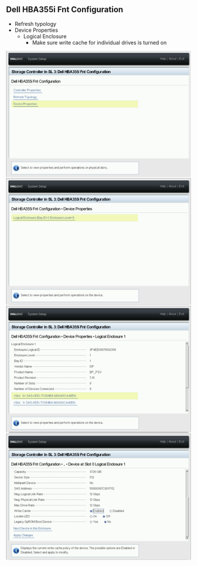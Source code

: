 ## Dell HBA355i Fnt Configuration

- Refresh typology
- Device Properties
    - Logical Enclosure
        - Make sure write cache for individual drives is turned on

![HBA-1](HBA-1.png)
![HBA-2](HBA-2.png)
![HBA-3](HBA-3.png)
![HBA-4](HBA-4.png)